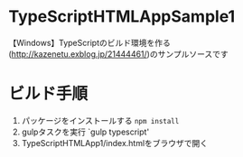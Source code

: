 # TypeScriptHTMLAppSample1
【Windows】TypeScriptのビルド環境を作る(http://kazenetu.exblog.jp/21444461/)のサンプルソースです

# ビルド手順
1. パッケージをインストールする
 `npm install`
2. gulpタスクを実行
 `gulp typescript'
3. TypeScriptHTMLApp1/index.htmlをブラウザで開く